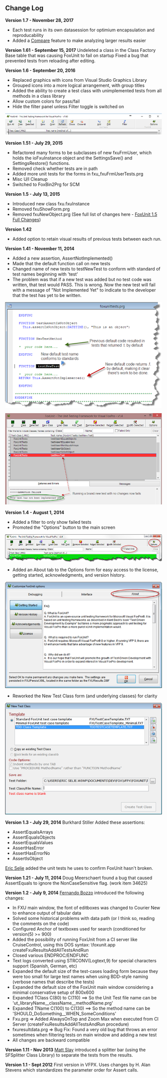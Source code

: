 ## Change Log

**Version 1.7 - November 28, 2017**
* Each test runs in its own datasession for optimium encapsulation and reproducability
* Added a [Compare](FoxUnit_CompareButton.md) feature to make analyzing larger results easier

**Version 1.61 - September 15, 2017**
Undeleted a class in the Class Factory Base table that was causing FoxUnit to fail on startup
Fixed a bug that prevented tests from reloading after editing.

**Version 1.6 - September 20, 2016**
* Replaced graphics with icons from Visual Studio Graphics Library
* Grouped icons into a more logical arrangement, with group titles
* Added the ability to create a test class with unimplemented tests from all methods in a class library
* Allow custom colors for pass/fail
* Hide the filter panel unless Filter toggle is switched on

![](FoxUnit_Changes_FoxUnitIcons.png)


**Version 1.51 - July 29, 2015**
* Refactored many forms to be subclasses of new fxuFrmUser, which holds the ioFxuInstance object and the SettingsSave() and SettingsRestore() functions.
* Removed check whether tests are in path
* Added more unit tests for the forms in fxu_fxuFrmUserTests.prg
* Misc U/I Cleanup
* Switched to FoxBin2Prg for SCM

**Version 1.5 - July 13, 2015**
* Introduced new class fxu.fxuInstance
* Removed fxuShowForm.prg
* Removed fxuNewObject.prg
(See full list of changes here - [FoxUnit 1.5 Full Changes](FoxUnit-1.5-Full-Changes.md))

**Version 1.42**
* Added option to retain visual results of previous tests between each run.

**Version 1.41 - November 11, 2014**
* Added a new assertion, AssertNotImplemented()
* Made that the default function call on new tests
* Changed name of new tests to testNewTest to conform with standard of test names beginning with 'test'
* The problem was that if a new test was added but no test code was written, that test would PASS. This is wrong. Now the new test will fail with a message of "Not Implemented Yet" to indicate to the developer that the test has yet to be written.

![](FoxUnit_Changes_FoxUnit-1.41-Change.png)

![](FoxUnit_Changes_FoxUnit-1.41-NewTestFails.png)


**Version 1.4 - August 1, 2014**
* Added a filter to only show failed tests
* Promoted the "Options" button to the main screen

![](FoxUnit_Changes_Changes1.png)

* Added an About tab to the Options form for easy access to the license, getting started, acknowledgments, and version history.

![](FoxUnit_Changes_Foxunit_Options.png)

* Reworked the New Test Class form (and underlying classes) for clarity

![](FoxUnit_Changes_FoxUnit_NewTestClass.png)



**Version 1.3 - July 29, 2014**
Burkhard Stiller Added these assertions:
* AssertEqualsArrays
* AssertEqualsObjects
* AssertEqualsValues
* AssertHasError
* AssertHasErrorNo
* AssertIsObject

[Eric Selje](https://github.com/ESelje) added the unit tests he uses to confirm FoxUnit hasn't broken.

**Version 1.21 - July 11, 2014**
Doug Meerschaert found a bug that caused AssertEquals to ignore the NonCaseSensitive flag. (work item 34625)

**Version 1.2 - July 9, 2014**
[Fernando Bozzo](https://github.com/fdbozzo/) introduced the following changes:

* In FXU main window, the font of editboxes was changed to Courier New to enhance output of tabular data
* Solved some historical problems with data path (or I think so, reading the comments on the code)
* Configured Anchor of textboxes used for search (conditioned for version(5) >= 900)
* Added the possibility of running FoxUnit from a CI server like CruiseControl, using this DOS syntax: <path>\foxunit.app createFxuResultsAddAllTestsAndRun
* Closed various ENDPROC/ENDFUNC
* Text logs converted using STRCONV(Logtext,9) for special characters support (Spanish, German, etc)
* Expanded the default size of the test-cases loading form because they were too small for large test names when using BDD-style naming (verbose names that describe the tests)
* Expanded the default size of the FoxUnit main window considering a minimal conservative setup of 800x600
* Expanded TClass C(80) to C(110) ==> So the Unit Test file name can be 'ut_libraryName__className__methodName.prg'
* Expanded TName C(100) to C(130) ==> So the method name can be 'SHOULD_DoSomething__WHEN_SomeConditions'
* Fxu.prg => Added AlwaysOnTop and Zoom Max when executed from CI Server (createFxuResultsAddAllTestsAndRun procedure)
* fxuresultdata.prg => Bug Fix: Found a very old bug that throws an error sometimes when filtering tests on main window and adding a new test
* All changes are backward compatible


**Version 1.11 - Nov 2013**
[Matt Slay](https://github.com/mattslay) introduced a splitter bar (using the SFSplitter Class Library) to separate the tests from the results.

**Version 1.1 - Sept 2012**
First version in VFPX. Uses changes by H. Alan Stevens which standardizes the parameter order for Assert calls.
